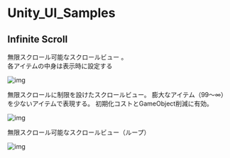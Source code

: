Unity_UI_Samples
================

## Infinite Scroll

無限スクロール可能なスクロールビュー 。  
各アイテムの中身は表示時に設定する

![img](https://raw.githubusercontent.com/wiki/tsubaki/Unity_UI_Samples/img/scroll9.gif)

無限スクロールに制限を設けたスクロールビュー。
膨大なアイテム（99〜∞）を少ないアイテムで表現する。
初期化コストとGameObject削減に有効。

![img](https://raw.githubusercontent.com/wiki/tsubaki/Unity_UI_Samples/img/scroll8.gif)


無限スクロール可能なスクロールビュー（ループ）

![img](https://raw.githubusercontent.com/wiki/tsubaki/Unity_UI_Samples/img/scroll6.gif)
